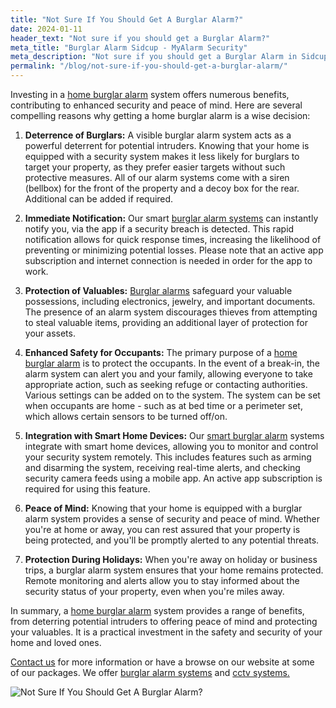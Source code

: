 ```yaml
---
title: "Not Sure If You Should Get A Burglar Alarm?"
date: 2024-01-11
header_text: "Not sure if you should get a Burglar Alarm?"
meta_title: "Burglar Alarm Sidcup - MyAlarm Security"
meta_description: "Not sure if you should get a Burglar Alarm in Sidcup? Call us on 020 8302 4065"
permalink: "/blog/not-sure-if-you-should-get-a-burglar-alarm/"
---
```


Investing in a [home burglar alarm](/categories/burglar-alarms/) system offers numerous benefits, contributing to enhanced security and peace of mind. Here are several compelling reasons why getting a home burglar alarm is a wise decision:

1.  **Deterrence of Burglars:** A visible burglar alarm system acts as a powerful deterrent for potential intruders. Knowing that your home is equipped with a security system makes it less likely for burglars to target your property, as they prefer easier targets without such protective measures. All of our alarm systems come with a siren (bellbox) for the front of the property and a decoy box for the rear. Additional can be added if required.

2.  **Immediate Notification:** Our smart [burglar alarm systems](/categories/burglar-alarms/) can instantly notify you, via the app if a security breach is detected. This rapid notification allows for quick response times, increasing the likelihood of preventing or minimizing potential losses. Please note that an active app subscription and internet connection is needed in order for the app to work.

3.  **Protection of Valuables:** [Burglar alarms](/categories/burglar-alarms/) safeguard your valuable possessions, including electronics, jewelry, and important documents. The presence of an alarm system discourages thieves from attempting to steal valuable items, providing an additional layer of protection for your assets.

4.  **Enhanced Safety for Occupants:** The primary purpose of a [home burglar alarm](/categories/burglar-alarms/) is to protect the occupants. In the event of a break-in, the alarm system can alert you and your family, allowing everyone to take appropriate action, such as seeking refuge or contacting authorities. Various settings can be added on to the system. The system can be set when occupants are home - such as at bed time or a perimeter set, which allows certain sensors to be turned off/on.

5.  **Integration with Smart Home Devices:** Our [smart burglar alarm](/categories/burglar-alarms/) systems integrate with smart home devices, allowing you to monitor and control your security system remotely. This includes features such as arming and disarming the system, receiving real-time alerts, and checking security camera feeds using a mobile app. An active app subscription is required for using this feature.

6.  **Peace of Mind:** Knowing that your home is equipped with a burglar alarm system provides a sense of security and peace of mind. Whether you\'re at home or away, you can rest assured that your property is being protected, and you\'ll be promptly alerted to any potential threats.

7.  **Protection During Holidays:** When you\'re away on holiday or business trips, a burglar alarm system ensures that your home remains protected. Remote monitoring and alerts allow you to stay informed about the security status of your property, even when you\'re miles away.

In summary, a [home burglar alarm](/categories/burglar-alarms/) system provides a range of benefits, from deterring potential intruders to offering peace of mind and protecting your valuables. It is a practical investment in the safety and security of your home and loved ones.

[Contact us](/contact/) for more information or have a browse on our website at some of our packages. We offer [burglar alarm systems](/categories/burglar-alarms/) and [cctv systems.](/categories/cctv/)

![Not Sure If You Should Get A Burglar Alarm?](https://res.cloudinary.com/kbs/image/upload/smwzk5k5btoaxgxr9gps.jpg)